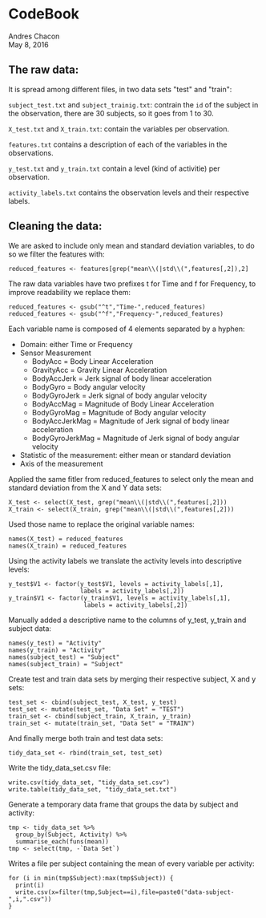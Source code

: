 # CodeBook
Andres Chacon  
May 8, 2016  

## The raw data:

It is spread among different files, in two data sets "test" and "train":

`subject_test.txt` and `subject_trainig.txt`: contrain the `id` of the subject in the observation, there are 30 subjects, so it goes from 1 to 30.

`X_test.txt` and `X_train.txt`: contain the variables per observation.

`features.txt` contains a description of each of the variables in the observations.

`y_test.txt` and `y_train.txt` contain a level (kind of activitie) per observation.

`activity_labels.txt` contains the observation levels and their respective labels.

## Cleaning the data:
We are asked to include only mean and standard deviation variables, to do so we filter the features with:
```
reduced_features <- features[grep("mean\\(|std\\(",features[,2]),2]
```
The raw data variables have two prefixes t for Time and f for Frequency, to improve readability we replace them:
```
reduced_features <- gsub("^t","Time-",reduced_features)
reduced_features <- gsub("^f","Frequency-",reduced_features)
```
Each variable name is composed of 4 elements separated by a hyphen:

* Domain: either Time or Frequency
* Sensor Measurement
    + BodyAcc = Body Linear Acceleration
    + GravityAcc = Gravity Linear Acceleration
    + BodyAccJerk = Jerk signal of body linear acceleration
    + BodyGyro = Body angular velocity
    + BodyGyroJerk = Jerk signal of body angular velocity
    + BodyAccMag = Magnitude of Body Linear Acceleration
    + BodyGyroMag = Magnitude of Body angular velocity
    + BodyAccJerkMag = Magnitude of Jerk signal of body linear acceleration
    + BodyGyroJerkMag = Magnitude of Jerk signal of body angular velocity
* Statistic of the measurement: either mean or standard deviation
* Axis of the measurement

Applied the same fitler from reduced_features to select only the mean and standard deviation from the X and Y data sets:
```
X_test <- select(X_test, grep("mean\\(|std\\(",features[,2]))
X_train <- select(X_train, grep("mean\\(|std\\(",features[,2]))
```
Used those name to replace the original variable names:
```
names(X_test) = reduced_features
names(X_train) = reduced_features
```
Using the activity labels we translate the activity levels into descriptive levels:
```
y_test$V1 <- factor(y_test$V1, levels = activity_labels[,1], 
                    labels = activity_labels[,2])
y_train$V1 <- factor(y_train$V1, levels = activity_labels[,1], 
                     labels = activity_labels[,2])
```                
Manually added a descriptive name to the columns of y_test, y_train and subject data:
```
names(y_test) = "Activity"
names(y_train) = "Activity"
names(subject_test) = "Subject"
names(subject_train) = "Subject"
```
Create test and train data sets by merging their respective subject, X and y sets:
```
test_set <- cbind(subject_test, X_test, y_test)
test_set <- mutate(test_set, "Data Set" = "TEST")
train_set <- cbind(subject_train, X_train, y_train)
train_set <- mutate(train_set, "Data Set" = "TRAIN")
```
And finally merge both train and test data sets:
```
tidy_data_set <- rbind(train_set, test_set)
```
Write the tidy_data_set.csv file:
```
write.csv(tidy_data_set, "tidy_data_set.csv")
write.table(tidy_data_set, "tidy_data_set.txt")
```
Generate a temporary data frame that groups the data by subject and activity:
```
tmp <- tidy_data_set %>% 
  group_by(Subject, Activity) %>% 
  summarise_each(funs(mean))
tmp <- select(tmp, -`Data Set`)
```
Writes a file per subject containing the mean of every variable per activity:
```
for (i in min(tmp$Subject):max(tmp$Subject)) {
  print(i)
  write.csv(x=filter(tmp,Subject==i),file=paste0("data-subject-",i,".csv"))
}
```

